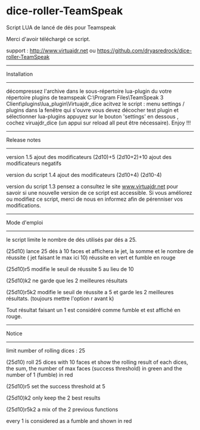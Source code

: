 # dice-roller-TeamSpeak
Script LUA de lancé de dés pour Teamspeak

Merci d'avoir téléchargé ce script.

support : http://www.virtuajdr.net ou https://github.com/dryasredrock/dice-roller-TeamSpeak

*************************************************
Installation
*************************************************

décompressez l'archive dans le sous-répertoire lua-plugin du votre répertoire plugins de teamspeak
	C:\Program Files\TeamSpeak 3 Client\plugins\lua_plugin\Virtuajdr_dice
acitvez le script :
	menu settings / plugins
	dans la fenêtre qui s'ouvre vous devez décocher test plugin et sélectionner lua-plugins 
appuyez sur le bouton 'settings' en dessous , cochez viruajdr_dice
(un appui sur reload all peut être nécessaire). 
Enjoy !!!


*************************************************
Release notes
*************************************************

version 1.5
ajout des modificateurs
(2d10)+5
(2d10+2)+10
ajout des modificateurs negatifs

version du script 1.4
ajout des modificateurs 
(2d10+4)
(2d10-4)

version du script 1.3
pensez a consultez le site www.virtuajdr.net pour savoir si une nouvelle version de ce script est accessible.
Si vous améliorez ou modifiez ce script, merci de nous en informez afin de pérenniser vos modifications.


*************************************************
Mode d'emploi
*************************************************

le script limite le nombre de dés utilisés par dés a 25.

(25d10) lance 25 dés à 10 faces 
et affichera le jet, la somme et le nombre de réussite ( jet faisant le max ici 10)
réussite en vert et fumble en rouge

(25d10)r5 modifie le seuil de réussite 5 au lieu de 10

(25d10)k2 ne garde que les 2 meilleures résultats

(25d10)r5k2 modifie le seuil de réussite a 5 et garde les 2 meilleures résultats. (toujours mettre l'option r avant k)

Tout résultat faisant un 1 est considéré comme fumble et est affiché en rouge.

*************************************************
Notice
*************************************************

limit number of rolling dices : 25

(25d10) roll 25 dices with 10 faces et show the rolling result of each dices, the sum, the number of max faces (success threshold) in green and the number of 1 (fumble) in red

(25d10)r5 set the success threshold at 5

(25d10)k2 only keep the 2 best results

(25d10)r5k2 a mix of the 2 previous functions

every 1 is considered as a fumble and shown in red